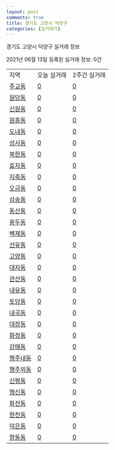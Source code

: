 ```yaml
---
layout: post
comments: true
title: 경기도 고양시 덕양구
categories: [실거래가]
---
```


경기도 고양시 덕양구 실거래 정보

2021년 06월 13일 등록된 실거래 정보: 0건


<table class="sortable">
  <tr>
    <td>지역</td>
    <td>오늘 실거래</td>
    <td>2주간 실거래</td>
  </tr>

  
  <tr class="item">
    <td><a href="4128110100.html">주교동</a></td>
    <td><a href="4128110100.html">0</a></td>
    <td><a href="4128110100.html">0</a></td>
  </tr>
    

  <tr class="item">
    <td><a href="4128110200.html">원당동</a></td>
    <td><a href="4128110200.html">0</a></td>
    <td><a href="4128110200.html">0</a></td>
  </tr>
    

  <tr class="item">
    <td><a href="4128110300.html">신원동</a></td>
    <td><a href="4128110300.html">0</a></td>
    <td><a href="4128110300.html">0</a></td>
  </tr>
    

  <tr class="item">
    <td><a href="4128110400.html">원흥동</a></td>
    <td><a href="4128110400.html">0</a></td>
    <td><a href="4128110400.html">0</a></td>
  </tr>
    

  <tr class="item">
    <td><a href="4128110500.html">도내동</a></td>
    <td><a href="4128110500.html">0</a></td>
    <td><a href="4128110500.html">0</a></td>
  </tr>
    

  <tr class="item">
    <td><a href="4128110600.html">성사동</a></td>
    <td><a href="4128110600.html">0</a></td>
    <td><a href="4128110600.html">0</a></td>
  </tr>
    

  <tr class="item">
    <td><a href="4128110700.html">북한동</a></td>
    <td><a href="4128110700.html">0</a></td>
    <td><a href="4128110700.html">0</a></td>
  </tr>
    

  <tr class="item">
    <td><a href="4128110800.html">효자동</a></td>
    <td><a href="4128110800.html">0</a></td>
    <td><a href="4128110800.html">0</a></td>
  </tr>
    

  <tr class="item">
    <td><a href="4128110900.html">지축동</a></td>
    <td><a href="4128110900.html">0</a></td>
    <td><a href="4128110900.html">0</a></td>
  </tr>
    

  <tr class="item">
    <td><a href="4128111000.html">오금동</a></td>
    <td><a href="4128111000.html">0</a></td>
    <td><a href="4128111000.html">0</a></td>
  </tr>
    

  <tr class="item">
    <td><a href="4128111100.html">삼송동</a></td>
    <td><a href="4128111100.html">0</a></td>
    <td><a href="4128111100.html">0</a></td>
  </tr>
    

  <tr class="item">
    <td><a href="4128111200.html">동산동</a></td>
    <td><a href="4128111200.html">0</a></td>
    <td><a href="4128111200.html">0</a></td>
  </tr>
    

  <tr class="item">
    <td><a href="4128111300.html">용두동</a></td>
    <td><a href="4128111300.html">0</a></td>
    <td><a href="4128111300.html">0</a></td>
  </tr>
    

  <tr class="item">
    <td><a href="4128111400.html">벽제동</a></td>
    <td><a href="4128111400.html">0</a></td>
    <td><a href="4128111400.html">0</a></td>
  </tr>
    

  <tr class="item">
    <td><a href="4128111500.html">선유동</a></td>
    <td><a href="4128111500.html">0</a></td>
    <td><a href="4128111500.html">0</a></td>
  </tr>
    

  <tr class="item">
    <td><a href="4128111600.html">고양동</a></td>
    <td><a href="4128111600.html">0</a></td>
    <td><a href="4128111600.html">0</a></td>
  </tr>
    

  <tr class="item">
    <td><a href="4128111700.html">대자동</a></td>
    <td><a href="4128111700.html">0</a></td>
    <td><a href="4128111700.html">0</a></td>
  </tr>
    

  <tr class="item">
    <td><a href="4128111800.html">관산동</a></td>
    <td><a href="4128111800.html">0</a></td>
    <td><a href="4128111800.html">0</a></td>
  </tr>
    

  <tr class="item">
    <td><a href="4128111900.html">내유동</a></td>
    <td><a href="4128111900.html">0</a></td>
    <td><a href="4128111900.html">0</a></td>
  </tr>
    

  <tr class="item">
    <td><a href="4128112000.html">토당동</a></td>
    <td><a href="4128112000.html">0</a></td>
    <td><a href="4128112000.html">0</a></td>
  </tr>
    

  <tr class="item">
    <td><a href="4128112100.html">내곡동</a></td>
    <td><a href="4128112100.html">0</a></td>
    <td><a href="4128112100.html">0</a></td>
  </tr>
    

  <tr class="item">
    <td><a href="4128112200.html">대장동</a></td>
    <td><a href="4128112200.html">0</a></td>
    <td><a href="4128112200.html">0</a></td>
  </tr>
    

  <tr class="item">
    <td><a href="4128112300.html">화정동</a></td>
    <td><a href="4128112300.html">0</a></td>
    <td><a href="4128112300.html">0</a></td>
  </tr>
    

  <tr class="item">
    <td><a href="4128112400.html">강매동</a></td>
    <td><a href="4128112400.html">0</a></td>
    <td><a href="4128112400.html">0</a></td>
  </tr>
    

  <tr class="item">
    <td><a href="4128112500.html">행주내동</a></td>
    <td><a href="4128112500.html">0</a></td>
    <td><a href="4128112500.html">0</a></td>
  </tr>
    

  <tr class="item">
    <td><a href="4128112600.html">행주외동</a></td>
    <td><a href="4128112600.html">0</a></td>
    <td><a href="4128112600.html">0</a></td>
  </tr>
    

  <tr class="item">
    <td><a href="4128112700.html">신평동</a></td>
    <td><a href="4128112700.html">0</a></td>
    <td><a href="4128112700.html">0</a></td>
  </tr>
    

  <tr class="item">
    <td><a href="4128112800.html">행신동</a></td>
    <td><a href="4128112800.html">0</a></td>
    <td><a href="4128112800.html">0</a></td>
  </tr>
    

  <tr class="item">
    <td><a href="4128112900.html">화전동</a></td>
    <td><a href="4128112900.html">0</a></td>
    <td><a href="4128112900.html">0</a></td>
  </tr>
    

  <tr class="item">
    <td><a href="4128113000.html">현천동</a></td>
    <td><a href="4128113000.html">0</a></td>
    <td><a href="4128113000.html">0</a></td>
  </tr>
    

  <tr class="item">
    <td><a href="4128113100.html">덕은동</a></td>
    <td><a href="4128113100.html">0</a></td>
    <td><a href="4128113100.html">0</a></td>
  </tr>
    

  <tr class="item">
    <td><a href="4128113200.html">향동동</a></td>
    <td><a href="4128113200.html">0</a></td>
    <td><a href="4128113200.html">0</a></td>
  </tr>
    


</table>
    